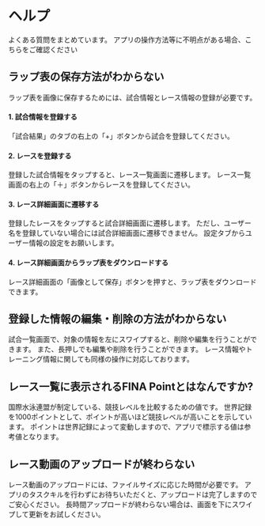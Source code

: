 # ヘルプ
よくある質問をまとめています。
アプリの操作方法等に不明点がある場合、こちらをご確認ください

## ラップ表の保存方法がわからない
ラップ表を画像に保存するためには、試合情報とレース情報の登録が必要です。
#### 1. 試合情報を登録する
「試合結果」のタブの右上の「+」ボタンから試合を登録してください。

#### 2. レースを登録する
登録した試合情報をタップすると、レース一覧画面に遷移します。
レース一覧画面の右上の「＋」ボタンからレースを登録してください。

#### 3. レース詳細画面に遷移する
登録したレースをタップすると試合詳細画面に遷移します。
ただし、ユーザー名を登録していない場合には試合詳細画面に遷移できません。
設定タブからユーザー情報の設定をお願いします。

#### 4. レース詳細画面からラップ表をダウンロードする
レース詳細画面の「画像として保存」ボタンを押すと、ラップ表をダウンロードできます。

## 登録した情報の編集・削除の方法がわからない
試合一覧画面で、対象の情報を左にスワイプすると、削除や編集を行うことができます。
また、長押しでも編集や削除を行うことができます。
レース情報やトレーニング情報に関しても同様の操作に対応しております。

## レース一覧に表示されるFINA Pointとはなんですか?
国際水泳連盟が制定している、競技レベルを比較するための値です。
世界記録を1000ポイントとして、ポイントが高いほど競技レベルが高いことを示しています。
ポイントは世界記録によって変動しますので、アプリで標示する値は参考値となります。

## レース動画のアップロードが終わらない
レース動画のアップロードには、ファイルサイズに応じた時間が必要です。
アプリのタスクキルを行わずにお待ちいただくと、アップロードは完了しますのでご安心ください。
長時間アップロードが終わらない場合は、画面を下にスワイプして更新をお試しください。